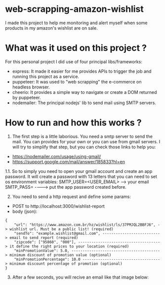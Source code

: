 # web-scrapping-amazon-wishlist
I made this project to help me monitoring and alert myself when some products in my amazon's wishlist are on sale.

# What was it used on this project ?
For this personal project I did use of four principal libs/frameworks:
- express: It made it easier for me provides APIs to trigger the job and running this project as a service.  
- puppeteer: It was used to "web scrapping" the e-commerce on headless browser.
- cheerio: It provides a simple way to navigate or create a DOM returned by puppeteer.
- nodemailer: The principal nodejs' lib to send mail using SMTP servers.

# How to run and how this works ?
1. The first step is a little laborious. You need a smtp server to send the mail. You can provides for your own or you can use from gmail servers. I will try to simplify that step, but you can check those links to help you:
- https://nodemailer.com/usage/using-gmail/
- https://support.google.com/mail/answer/185833?hl=en

1.1. So to simply you need to open your gmail account and create an app password. It will create a password with 13 letters that you can need to set os environment variables:
SMTP_USER=<USER_EMAIL> --> your email
SMTP_PASS=<PASSWORD> ----> put the app password created before.

2. You need to send a http request and define some params:
- POST to http://localhost:3000/wishlist-report
- body (json): 
```
{
    "url": "https://www.amazon.com.br/hz/wishlist/ls/37PMJQL2BBFJ6", -> wishlist url. Must be a public list! (required)
    "sendTo": "example.wishlist@gmail.com", --------------------------> email to send report (required)
    "zipcode": ["95860", "000"], -------------------------------------> it define the right prices to your location (required)
    "minPromotionValue": 5.0, ----------------------------------------> minimum discount of promotion value (optional)
    "minPromotionPercentage": 10.0 -----------------------------------> minimum discount percentage of promotion (optional)
}
```

3. After a few seconds, you will recive an email like that image below: